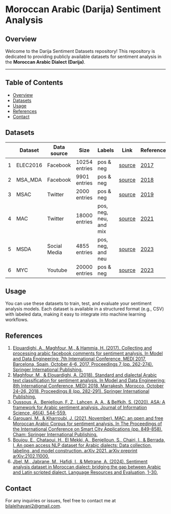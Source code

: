 # Moroccan Arabic (Darija) Sentiment Analysis

## Overview
Welcome to the Darija Sentiment Datasets repository! This repository is dedicated to providing publicly available datasets for sentiment analysis in the **Moroccan Arabic Dialect (Darija)**.

---

## Table of Contents

- [Overview](#overview)
- [Datasets](#datasets)
- [Usage](#Usage)
- [References](#References)
- [Contact](#Contact)



## Datasets



|   | Dataset                                           | Data source   | Size            | Labels             | Link              | Reference |
|----|---------------------------------------------------|---------------|-----------------|--------------------|-------------------|-----------|
| 1  | ELEC2016                                              | Facebook | 10254 entries    | pos & neg           | [source](https://github.com/sentiprojects/ElecMorocco2016/)  | [2017](https://link.springer.com/chapter/10.1007/978-3-319-66854-3_20) |
| 2  | MSA_MDA                                           | Facebook   | 9901 entries     | pos & neg           | [source](https://github.com/sentiprojects/MSA_MDA_comments)  | [2018](https://link.springer.com/chapter/10.1007/978-3-030-00856-7_18) |
| 3  | MSAC                                              | Twitter   | 2000 entries     | pos & neg           | [source](https://github.com/ososs/Arabic-Sentiment-Analysis-corpus)  | [2019](https://journals.sagepub.com/doi/abs/10.1177/0165551519849516) |
| 4  | MAC                                               | Twitter        | 18000 entries    | pos, neg, neu, and mix | [source](https://github.com/LeMGarouani/MAC)  | [2021](https://link.springer.com/chapter/10.1007/978-3-030-94191-8_68) |
| 5  | MSDA                                              | Social Media          | 4855 entries     | pos, neg, and neu   | [source](https://cc.um6p.ma/cc_datasets)  | [2023](https://arxiv.org/abs/2102.11000) |
| 6  | MYC                                               | Youtube   | 20000 entries    | pos & neg           | [source](https://github.com/MouadJb/MYC)  | [2023](https://arxiv.org/abs/2303.15987) |


## Usage
You can use these datasets to train, test, and evaluate your sentiment analysis models. Each dataset is available in a structured format (e.g., CSV) with labeled data, making it easy to integrate into machine learning workflows.

## References

1. [Elouardighi, A., Maghfour, M., & Hammia, H. (2017). Collecting and processing arabic facebook comments for sentiment analysis. In Model and Data Engineering: 7th International Conference, MEDI 2017, Barcelona, Spain, October 4–6, 2017, Proceedings 7 (pp. 262-274). Springer International Publishing.](https://link.springer.com/chapter/10.1007/978-3-319-66854-3_20)
2. [Maghfour, M., & Elouardighi, A. (2018). Standard and dialectal Arabic text classification for sentiment analysis. In Model and Data Engineering: 8th International Conference, MEDI 2018, Marrakesh, Morocco, October 24–26, 2018, Proceedings 8 (pp. 282-291). Springer International Publishing.](https://link.springer.com/chapter/10.1007/978-3-030-00856-7_18)
3. [Oussous, A., Benjelloun, F. Z., Lahcen, A. A., & Belfkih, S. (2020). ASA: A framework for Arabic sentiment analysis. Journal of Information Science, 46(4), 544-559.](https://journals.sagepub.com/doi/abs/10.1177/0165551519849516)
4. [Garouani, M., & Kharroubi, J. (2021, November). MAC: an open and free Moroccan Arabic Corpus for sentiment analysis. In The Proceedings of the International Conference on Smart City Applications (pp. 849-858). Cham: Springer International Publishing.](https://link.springer.com/chapter/10.1007/978-3-030-94191-8_68)
5. [Boujou, E., Chataoui, H., El Mekki, A., Benjelloun, S., Chairi, I., & Berrada, I. An open access NLP dataset for Arabic dialects: Data collection, labeling, and model construction. arXiv 2021. arXiv preprint arXiv:2102.11000.](https://arxiv.org/abs/2102.11000)
6. [Jbel, M., Jabrane, M., Hafidi, I., & Metrane, A. (2024). Sentiment analysis dataset in Moroccan dialect: bridging the gap between Arabic and Latin scripted dialect. Language Resources and Evaluation, 1-30.](https://arxiv.org/abs/2303.15987)

## Contact

For any inquiries or issues, feel free to contact me at [bilalelhayani2@gmail.com](mailto:bilalelhayani2@gmail.com).
